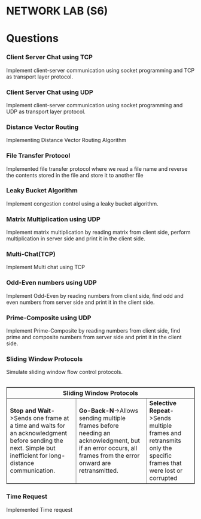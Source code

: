 # NETWORK LAB (S6)
# Questions

### Client Server Chat using TCP
Implement client-server communication using socket programming and TCP as
transport layer protocol.
### Client Server Chat using UDP
Implement client-server communication using socket programming and UDP as
transport layer protocol.
### Distance Vector Routing
Implementing Distance Vector Routing Algorithm
### File Transfer Protocol
Implemented file transfer protocol where we read a file name and reverse the contents stored in the file and store it to another file
### Leaky Bucket Algorithm
Implement congestion control using a leaky bucket algorithm.
### Matrix Multiplication using UDP
Implement matrix multiplication by reading matrix from client side, perform multiplication in server side and print it in the client side.
### Multi-Chat(TCP)
Implement Multi chat using TCP
### Odd-Even numbers using UDP
Implement Odd-Even by reading numbers from client side, find odd and even numbers from server side and print it in the client side.
### Prime-Composite using UDP
Implement Prime-Composite by reading numbers from client side, find prime and composite numbers from server side and print it in the client side.
### Sliding Window Protocols
Simulate sliding window flow control protocols.
<table>
<table border="1">
  <tr>
    <th colspan="4">Sliding Window Protocols</th>
  </tr>
  <tr>
    <td><strong>Stop and Wait</strong>->Sends one frame at a time and waits for an acknowledgment before sending the next. Simple but inefficient for long-distance communication.</td>
    <td><strong>Go-Back-N</strong>->Allows sending multiple frames before needing an acknowledgment, but if an error occurs, all frames from the error onward are retransmitted.</td>
    <td><strong>Selective Repeat</strong>->Sends multiple frames and retransmits only the specific frames that were lost or corrupted</td>
  </tr>
</table>
  
### Time Request
Implemented Time request

